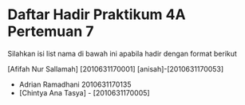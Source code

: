 # Daftar Hadir Praktikum 4A Pertemuan 7
Silahkan isi list nama di bawah ini apabila hadir dengan format berikut

[Afifah Nur Sallamah] [2010631170001]
[anisah]-[2010631170053]
- Adrian Ramadhani 2010631170135
- [Chintya Ana Tasya] - [2010631170005]
